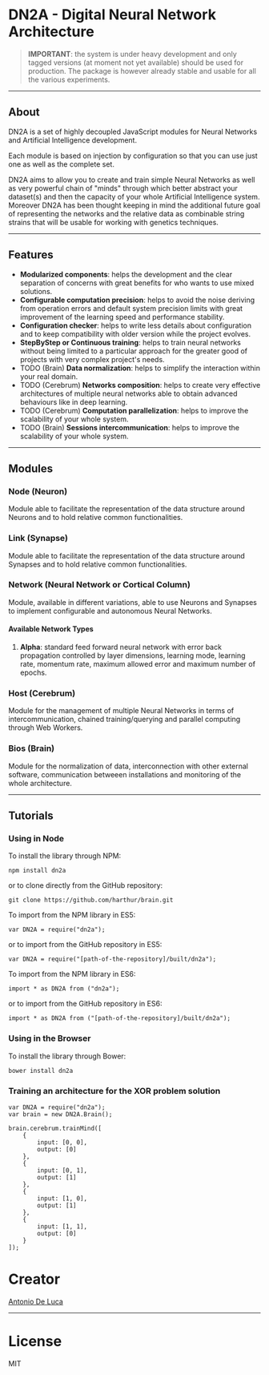 # DN2A - Digital Neural Network Architecture #

> **IMPORTANT**: the system is under heavy development and only tagged versions (at moment not yet available) should be used for production. The package is however already stable and usable for all the various experiments.

----------

## About ##

DN2A is a set of highly decoupled JavaScript modules for Neural Networks and Artificial Intelligence development.

Each module is based on injection by configuration so that you can use just one as well as the complete set.

DN2A aims to allow you to create and train simple Neural Networks as well as very powerful chain of "minds" through which better abstract your dataset(s) and then the capacity of your whole Artificial Intelligence system. Moreover DN2A has been thought keeping in mind the additional future goal of representing the networks and the relative data as combinable string strains that will be usable for working with genetics techniques.

----------

## Features ##

- **Modularized components**: helps the development and the clear separation of concerns with great benefits for who wants to use mixed solutions.
- **Configurable computation precision**: helps to avoid the noise deriving from operation errors and default system precision limits with great improvement of the learning speed and performance stability.
- **Configuration checker**: helps to write less details about configuration and to keep compatibility with older version while the project evolves.
- **StepByStep or Continuous training**: helps to train neural networks without being limited to a particular approach for the greater good of projects with very complex project's needs. 
- TODO (Brain) **Data normalization**: helps to simplify the interaction within your real domain. 
- TODO (Cerebrum) **Networks composition**: helps to create very effective architectures of multiple neural networks able to obtain advanced behaviours like in deep learning.
- TODO (Cerebrum) **Computation parallelization**: helps to improve the scalability of your whole system.
- TODO (Brain) **Sessions intercommunication**: helps to improve the scalability of your whole system.

----------

## Modules ##

### Node (Neuron) ###
Module able to facilitate the representation of the data structure around Neurons and to hold relative common functionalities.

### Link (Synapse) ###
Module able to facilitate the representation of the data structure around Synapses and to hold relative common functionalities.

### Network (Neural Network or Cortical Column) ###
Module, available in different variations, able to use Neurons and Synapses to implement configurable and autonomous Neural Networks.

#### Available Network Types ####

1. **Alpha**: standard feed forward neural network with error back propagation controlled by layer dimensions, learning mode, learning rate, momentum rate, maximum allowed error and maximum number of epochs.

### Host (Cerebrum) ###
Module for the management of multiple Neural Networks in terms of intercommunication, chained training/querying and parallel computing through Web Workers.

### Bios (Brain) ###
Module for the normalization of data, interconnection with other external software, communication betweeen installations and monitoring of the whole architecture.

----------

## Tutorials ##

### Using in Node  ###

To install the library through NPM:

	npm install dn2a

or to clone directly from the GitHub repository:

	git clone https://github.com/harthur/brain.git

To import from the NPM library in ES5:

	var DN2A = require("dn2a");

or to import from the GitHub repository in ES5:

	var DN2A = require("[path-of-the-repository]/built/dn2a");

To import from the NPM library in ES6:

	import * as DN2A from ("dn2a");

or to import from the GitHub repository in ES6:

	import * as DN2A from ("[path-of-the-repository]/built/dn2a");

### Using in the Browser ###

To install the library through Bower:

	bower install dn2a

### Training an architecture for the XOR problem solution ###

	var DN2A = require("dn2a");
	var brain = new DN2A.Brain();

	brain.cerebrum.trainMind([
    	{
        	input: [0, 0],
        	output: [0]
    	},
    	{
        	input: [0, 1],
        	output: [1]
    	},
    	{
        	input: [1, 0],
        	output: [1]
    	},
    	{
        	input: [1, 1],
        	output: [0]
    	}
	]);

# Creator #

[Antonio De Luca](http://www.antoniodeluca.info)

----------

# License #

MIT